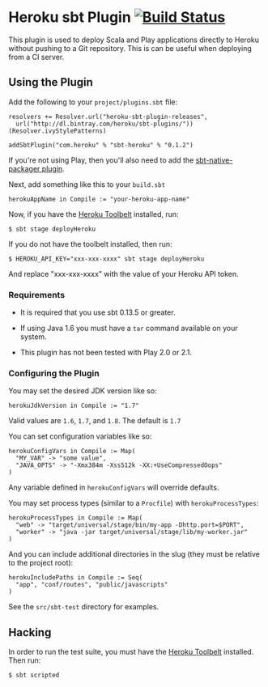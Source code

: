 Heroku sbt Plugin [![Build Status](https://travis-ci.org/heroku/sbt-heroku.svg?branch=master)](https://travis-ci.org/heroku/sbt-heroku)
=================

This plugin is used to deploy Scala and Play applications directly to Heroku without pushing to a Git repository.
This is can be useful when deploying from a CI server.

## Using the Plugin

Add the following to your `project/plugins.sbt` file:

```
resolvers += Resolver.url("heroku-sbt-plugin-releases",
  url("http://dl.bintray.com/heroku/sbt-plugins/"))(Resolver.ivyStylePatterns)

addSbtPlugin("com.heroku" % "sbt-heroku" % "0.1.2")
```

If you're not using Play, then you'll also need to add the
[sbt-native-packager plugin](https://github.com/sbt/sbt-native-packager).

Next, add something like this to your `build.sbt`

```
herokuAppName in Compile := "your-heroku-app-name"
```

Now, if you have the [Heroku Toolbelt](https://toolbelt.heroku.com/) installed, run:

```
$ sbt stage deployHeroku
```

If you do not have the toolbelt installed, then run:

```
$ HEROKU_API_KEY="xxx-xxx-xxxx" sbt stage deployHeroku
```

And replace "xxx-xxx-xxxx" with the value of your Heroku API token.

### Requirements

+  It is required that you use sbt 0.13.5 or greater.

+  If using Java 1.6 you must have a `tar` command available on your system.

+  This plugin has not been tested with Play 2.0 or 2.1.

### Configuring the Plugin

You may set the desired JDK version like so:

```
herokuJdkVersion in Compile := "1.7"
```

Valid values are `1.6`, `1.7`, and `1.8`. The default is `1.7`

You can set configuration variables like so:

```
herokuConfigVars in Compile := Map(
  "MY_VAR" -> "some value",
  "JAVA_OPTS" -> "-Xmx384m -Xss512k -XX:+UseCompressedOops"
)
```

Any variable defined in `herokuConfigVars` will override defaults.

You may set process types (similar to a `Procfile`) with `herokuProcessTypes`:

```
herokuProcessTypes in Compile := Map(
  "web" -> "target/universal/stage/bin/my-app -Dhttp.port=$PORT",
  "worker" -> "java -jar target/universal/stage/lib/my-worker.jar"
)
```

And you can include additional directories in the slug (they must be relative to the project root):

```
herokuIncludePaths in Compile := Seq(
  "app", "conf/routes", "public/javascripts"
)
```

See the `src/sbt-test` directory for examples.

## Hacking

In order to run the test suite, you must have the [Heroku Toolbelt](https://toolbelt.heroku.com/) installed. Then run:

```
$ sbt scripted
```

